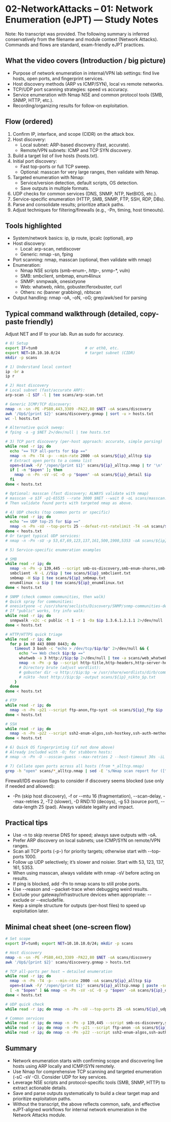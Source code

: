 # 02-NetworkAttacks – 01: Network Enumeration (eJPT) — Study Notes

Note: No transcript was provided. The following summary is inferred conservatively from the filename and module context (Network Attacks). Commands and flows are standard, exam-friendly eJPT practices.

## What the video covers (Introduction / big picture)
- Purpose of network enumeration in internal/VPN lab settings: find live hosts, open ports, and fingerprint services.
- Host discovery methods (ARP vs ICMP/SYN), local vs remote networks.
- TCP/UDP port scanning strategies: speed vs accuracy.
- Service enumeration with Nmap NSE and common protocol tools (SMB, SNMP, HTTP, etc.).
- Recording/organizing results for follow-on exploitation.

## Flow (ordered)
1. Confirm IP, interface, and scope (CIDR) on the attack box.
2. Host discovery:
   - Local subnet: ARP-based discovery (fast, accurate).
   - Remote/VPN subnets: ICMP and TCP SYN discovery.
3. Build a target list of live hosts (hosts.txt).
4. Initial port discovery:
   - Fast top-ports or full TCP sweep.
   - Optional: masscan for very large ranges, then validate with Nmap.
5. Targeted enumeration with Nmap:
   - Service/version detection, default scripts, OS detection.
   - Save outputs in multiple formats.
6. UDP checks for common services (DNS, SNMP, NTP, NetBIOS, etc.).
7. Service-specific enumeration (HTTP, SMB, SNMP, FTP, SSH, RDP, DBs).
8. Parse and consolidate results; prioritize attack paths.
9. Adjust techniques for filtering/firewalls (e.g., -Pn, timing, host timeouts).

## Tools highlighted
- System/network basics: ip, ip route, ipcalc (optional), arp
- Host discovery:
  - Local: arp-scan, netdiscover
  - Generic: nmap -sn, fping
- Port scanning: nmap, masscan (optional, then validate with nmap)
- Enumeration:
  - Nmap NSE scripts (smb-enum-*, http-*, snmp-*, vuln)
  - SMB: smbclient, smbmap, enum4linux
  - SNMP: snmpwalk, onesixtyone
  - Web: whatweb, nikto, gobuster/feroxbuster, curl
  - Others: nc (banner grabbing), nbtscan
- Output handling: nmap -oA, -oN, -oG; grep/awk/sed for parsing

## Typical command walkthrough (detailed, copy-paste friendly)
Adjust NET and IF to your lab. Run as sudo for accuracy.

```bash
# 0) Setup
export IF=tun0                     # or eth0, etc.
export NET=10.10.10.0/24           # target subnet (CIDR)
mkdir -p scans

# 1) Understand local context
ip -br a
ip r

# 2) Host discovery
# Local subnet (fast/accurate ARP):
arp-scan -I $IF -l | tee scans/arp-scan.txt

# Generic ICMP/TCP discovery:
nmap -n -sn -PE -PS80,443,3389 -PA22,80 $NET -oA scans/discovery
awk '/Up$/{print $2}' scans/discovery.gnmap | sort -u > hosts.txt
wc -l hosts.txt

# Alternative quick sweep:
# fping -a -g $NET 2>/dev/null | tee hosts.txt

# 3) TCP port discovery (per-host approach: accurate, simple parsing)
while read -r ip; do
  echo "== TCP all-ports for $ip =="
  nmap -n -Pn -T4 -p- --min-rate 2000 -oA scans/${ip}_alltcp $ip
  # Extract open ports to a comma list
  open=$(awk -F/ '/open/{print $1}' scans/${ip}_alltcp.nmap | tr '\n' ',' | sed 's/,$//')
  if [ -n "$open" ]; then
    nmap -n -Pn -sV -sC -O -p "$open" -oA scans/${ip}_detail $ip
  fi
done < hosts.txt

# Optional: masscan (fast discovery; ALWAYS validate with nmap)
# masscan -e $IF -p1-65535 --rate 3000 $NET --wait 0 -oL scans/masscan.lst
# Then validate found ports with targeted nmap as above.

# 4) UDP checks (top common ports or specific)
while read -r ip; do
  echo "== UDP top-25 for $ip =="
  nmap -n -Pn -sU --top-ports 25 --defeat-rst-ratelimit -T4 -oA scans/${ip}_udp_top25 $ip
done < hosts.txt
# Or target typical UDP services:
# nmap -n -Pn -sU -p 53,67,69,123,137,161,500,1900,5353 -oA scans/${ip}_udp_common $ip

# 5) Service-specific enumeration examples

# SMB
while read -r ip; do
  nmap -n -Pn -p 139,445 --script smb-os-discovery,smb-enum-shares,smb-enum-users -oA scans/${ip}_smb $ip
  smbclient -N -L //$ip | tee scans/${ip}_smbclient.txt
  smbmap -H $ip | tee scans/${ip}_smbmap.txt
  enum4linux -a $ip | tee scans/${ip}_enum4linux.txt
done < hosts.txt

# SNMP (check common communities, then walk)
# Quick spray for communities:
# onesixtyone -c /usr/share/seclists/Discovery/SNMP/snmp-communities-default.txt -i hosts.txt | tee scans/snmp_onesixtyone.txt
# If "public" works, try info walk:
while read -r ip; do
  snmpwalk -v2c -c public -t 1 -r 1 -Oa $ip 1.3.6.1.2.1.1 2>/dev/null | tee -a scans/snmp_public_sysdescr.txt
done < hosts.txt

# HTTP/HTTPS quick triage
while read -r ip; do
  for p in 80 443 8080 8443; do
    timeout 3 bash -c "echo > /dev/tcp/$ip/$p" 2>/dev/null && {
      echo "== Web check $ip:$p =="
      whatweb -a 3 http://$ip:$p 2>/dev/null | tee -a scans/web_whatweb.txt
      nmap -n -Pn -p $p --script http-title,http-headers,http-server-header -oA scans/${ip}_http_$p $ip
      # Directory brute (adjust wordlist):
      # gobuster dir -u http://$ip:$p -w /usr/share/wordlists/dirb/common.txt -q -o scans/${ip}_gobuster_$p.txt
      # nikto -host http://$ip:$p -output scans/${ip}_nikto_$p.txt
    }
  done
done < hosts.txt

# FTP
while read -r ip; do
  nmap -n -Pn -p21 --script ftp-anon,ftp-syst -oA scans/${ip}_ftp $ip
done < hosts.txt

# SSH
while read -r ip; do
  nmap -n -Pn -p22 --script ssh2-enum-algos,ssh-hostkey,ssh-auth-methods -oA scans/${ip}_ssh $ip
done < hosts.txt

# 6) Quick OS fingerprinting (if not done above)
# Already included with -O; for stubborn hosts:
# nmap -n -Pn -O --osscan-guess --max-retries 2 --host-timeout 30s -iL hosts.txt -oA scans/osguess

# 7) Collate open ports across all hosts (from *_alltcp.nmap)
grep -h "open" scans/*_alltcp.nmap | sed -E 's/Nmap scan report for ([^ ]+)/\n\1/g' | awk 'NF' > scans/all_open_ports_summary.txt
```

Firewall/IDS evasion flags to consider if discovery seems blocked (use only if needed and allowed):
- -Pn (skip host discovery), -f or --mtu 16 (fragmentation), --scan-delay, --max-retries 2, -T2 (slower), -D RND:10 (decoys), -g 53 (source port), --data-length 25 (pad). Always validate legality and impact.

## Practical tips
- Use -n to skip reverse DNS for speed; always save outputs with -oA.
- Prefer ARP discovery on local subnets; use ICMP/SYN on remote/VPN ranges.
- Scan all TCP ports (-p-) for priority targets; otherwise start with --top-ports 1000.
- Follow up UDP selectively; it’s slower and noisier. Start with 53, 123, 137, 161, 5353.
- When using masscan, always validate with nmap -sV before acting on results.
- If ping is blocked, add -Pn to nmap scans to still probe ports.
- Use --reason and --packet-trace when debugging weird results.
- Exclude your gateway/infrastructure devices when appropriate: --exclude or --excludefile.
- Keep a simple structure for outputs (per-host files) to speed up exploitation later.

## Minimal cheat sheet (one-screen flow)
```bash
# Set scope
export IF=tun0; export NET=10.10.10.0/24; mkdir -p scans

# Host discovery
nmap -n -sn -PE -PS80,443,3389 -PA22,80 $NET -oA scans/discovery
awk '/Up$/{print $2}' scans/discovery.gnmap > hosts.txt

# TCP all-ports per host → detailed enumeration
while read -r ip; do
  nmap -n -Pn -T4 -p- --min-rate 2000 -oA scans/${ip}_alltcp $ip
  open=$(awk -F/ '/open/{print $1}' scans/${ip}_alltcp.nmap | paste -sd, -)
  [ -n "$open" ] && nmap -n -Pn -sV -sC -O -p "$open" -oA scans/${ip}_detail $ip
done < hosts.txt

# UDP quick check
while read -r ip; do nmap -n -Pn -sU --top-ports 25 -oA scans/${ip}_udp $ip; done < hosts.txt

# Common services
while read -r ip; do nmap -n -Pn -p 139,445 --script smb-os-discovery,smb-enum-shares -oA scans/${ip}_smb $ip; done < hosts.txt
while read -r ip; do nmap -n -Pn -p21 --script ftp-anon -oA scans/${ip}_ftp $ip; done < hosts.txt
while read -r ip; do nmap -n -Pn -p22 --script ssh2-enum-algos,ssh-auth-methods -oA scans/${ip}_ssh $ip; done < hosts.txt
```

## Summary
- Network enumeration starts with confirming scope and discovering live hosts using ARP locally and ICMP/SYN remotely.
- Use Nmap for comprehensive TCP scanning and targeted enumeration (-sC -sV -O). Consider UDP for key services.
- Leverage NSE scripts and protocol-specific tools (SMB, SNMP, HTTP) to extract actionable details.
- Save and parse outputs systematically to build a clear target map and prioritize exploitation paths.
- Without the transcript, the above reflects common, safe, and effective eJPT-aligned workflows for internal network enumeration in the Network Attacks module.